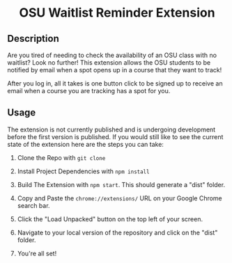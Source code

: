 <h1 align="center">OSU Waitlist Reminder Extension</h1>

## Description
Are you tired of needing to check the availability of an OSU class with no waitlist? Look no further! This extension allows the OSU students to be notified by email when a spot opens up in a course that they want to track! 

After you log in, all it takes is one button click to be signed up to receive an email when a course you are tracking has a spot for you.

## Usage
The extension is not currently published and is undergoing development before the first version is published. If you would still like to see the current state of the extension here are the steps you can take:

1. Clone the Repo with `git clone`

2. Install Project Dependencies with `npm install`

3. Build The Extension with `npm start`. This should generate a "dist" folder.

4. Copy and Paste the `chrome://extensions/` URL on your Google Chrome search bar.

5. Click the "Load Unpacked" button on the top left of your screen.

6. Navigate to your local version of the repository and click on the "dist" folder.

7. You're all set!
